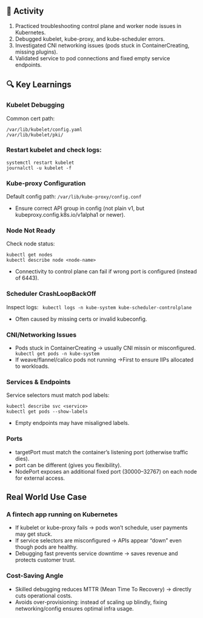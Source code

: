 
## 🔧 Activity

1. Practiced troubleshooting control plane and worker node issues in Kubernetes.
2. Debugged kubelet, kube-proxy, and kube-scheduler errors.
3. Investigated CNI networking issues (pods stuck in ContainerCreating, missing plugins).
4. Validated service to pod connections and fixed empty service endpoints.

## 🔍 Key Learnings
### Kubelet Debugging

Common cert path:
```
/var/lib/kubelet/config.yaml
/var/lib/kubelet/pki/
```

### Restart kubelet and check logs:
```
systemctl restart kubelet
journalctl -u kubelet -f
```

### Kube-proxy Configuration
Default config path: `` /var/lib/kube-proxy/config.conf ``

- Ensure correct API group in config (not plain v1, but kubeproxy.config.k8s.io/v1alpha1 or newer).

### Node Not Ready
Check node status:
```
kubectl get nodes
kubectl describe node <node-name>
```
- Connectivity to control plane can fail if wrong port is configured (instead of 6443).

### Scheduler CrashLoopBackOff
Inspect logs:
`` kubectl logs -n kube-system kube-scheduler-controlplane``
- Often caused by missing certs or invalid kubeconfig.

### CNI/Networking Issues
- Pods stuck in ContainerCreating → usually CNI missin or misconfigured.
`` kubectl get pods -n kube-system``
- If weave/flannel/calico pods not running →First to ensure IIPs allocated to workloads.

### Services & Endpoints
Service selectors must match pod labels:
```
kubectl describe svc <service>
kubectl get pods --show-labels
```
- Empty endpoints may have misaligned labels.

### Ports
- targetPort must match the container’s listening port (otherwise traffic dies).
- port can be different (gives you flexibility).
- NodePort exposes an additional fixed port (30000–32767) on each node for external access.

## Real World Use Case
### A fintech app running on Kubernetes

- If kubelet or kube-proxy fails → pods won’t schedule, user payments may get stuck.
- If service selectors are misconfigured → APIs appear “down” even though pods are healthy.
- Debugging fast prevents service downtime → saves revenue and protects customer trust.

### Cost-Saving Angle

- Skilled debugging reduces MTTR (Mean Time To Recovery) → directly cuts operational costs.
- Avoids over-provisioning: instead of scaling up blindly, fixing networking/config ensures optimal infra usage.
